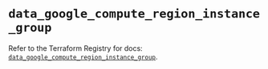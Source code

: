 # `data_google_compute_region_instance_group`

Refer to the Terraform Registry for docs: [`data_google_compute_region_instance_group`](https://registry.terraform.io/providers/hashicorp/google/6.28.0/docs/data-sources/compute_region_instance_group).
